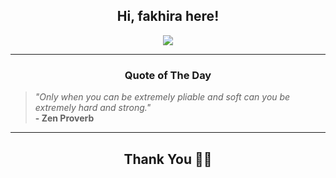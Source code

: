 <h2 align="center"> Hi, fakhira here!</h2>

<p align="center">
<a href="https://github.com/fakhiralkda" alt="github streak"><img src="https://dvst-streak.herokuapp.com/?user=fakhiralkda&theme=tokyonight&fire=DD472C"></a>
</p>

<hr>
<h3 align="center">Quote of The Day</h3>
<p align="center">
<blockquote>
<i>"Only when you can be extremely pliable and soft can you be extremely hard and strong."</i>
<br>
<b>- Zen Proverb</b>
</blockquote>
</p>


<hr>
<h2 align="center">Thank You 🙏🏼</h2>
